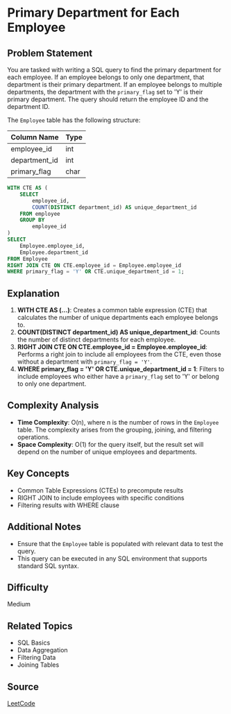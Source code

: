 # Primary Department for Each Employee

## Problem Statement
You are tasked with writing a SQL query to find the primary department for each employee. If an employee belongs to only one department, that department is their primary department. If an employee belongs to multiple departments, the department with the `primary_flag` set to 'Y' is their primary department. The query should return the employee ID and the department ID.

The `Employee` table has the following structure:

| Column Name      | Type    |
|------------------|---------|
| employee_id      | int     |
| department_id    | int     |
| primary_flag     | char    |

```sql
WITH CTE AS (
    SELECT 
        employee_id,
        COUNT(DISTINCT department_id) AS unique_department_id
    FROM employee
    GROUP BY 
        employee_id
)
SELECT
    Employee.employee_id,
    Employee.department_id
FROM Employee
RIGHT JOIN CTE ON CTE.employee_id = Employee.employee_id
WHERE primary_flag = 'Y' OR CTE.unique_department_id = 1;
```

## Explanation
1. **WITH CTE AS (...)**: Creates a common table expression (CTE) that calculates the number of unique departments each employee belongs to.
2. **COUNT(DISTINCT department_id) AS unique_department_id**: Counts the number of distinct departments for each employee.
3. **RIGHT JOIN CTE ON CTE.employee_id = Employee.employee_id**: Performs a right join to include all employees from the CTE, even those without a department with `primary_flag = 'Y'`.
4. **WHERE primary_flag = 'Y' OR CTE.unique_department_id = 1**: Filters to include employees who either have a `primary_flag` set to 'Y' or belong to only one department.

## Complexity Analysis
- **Time Complexity**: O(n), where n is the number of rows in the `Employee` table. The complexity arises from the grouping, joining, and filtering operations.
- **Space Complexity**: O(1) for the query itself, but the result set will depend on the number of unique employees and departments.

## Key Concepts
- Common Table Expressions (CTEs) to precompute results
- RIGHT JOIN to include employees with specific conditions
- Filtering results with WHERE clause

## Additional Notes
- Ensure that the `Employee` table is populated with relevant data to test the query.
- This query can be executed in any SQL environment that supports standard SQL syntax.

## Difficulty
Medium

## Related Topics
- SQL Basics
- Data Aggregation
- Filtering Data
- Joining Tables

## Source
[LeetCode](https://leetcode.com/problems/primary-department-for-each-employee/?envType=study-plan-v2&envId=top-sql-50)
